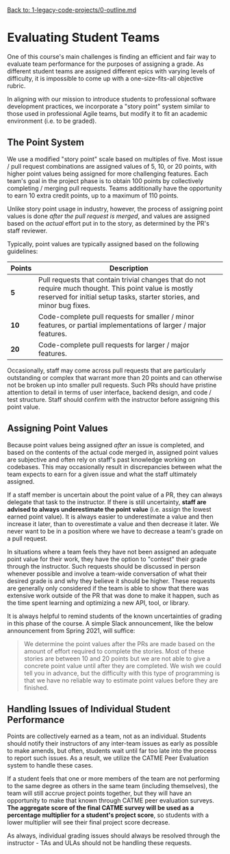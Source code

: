 [Back to: 1-legacy-code-projects/0-outline.md](0-outline.md)

# Evaluating Student Teams

One of this course's main challenges is finding an efficient and fair way to evaluate team performance for the purposes of assigning a grade. As different student teams are assigned different epics with varying levels of difficulty, it is impossible to come up with a one-size-fits-all objective rubric.

In aligning with our mission to introduce students to professional software development practices, we incorporate a "story point" system similar to those used in professional Agile teams, but modify it to fit an academic environment (i.e. to be graded).

## The Point System

We use a modified "story point" scale based on multiples of five. Most issue / pull request combinations are assigned values of 5, 10, or 20 points, with higher point values being assigned for more challenging features. Each team's goal in the project phase is to obtain 100 points by collectively completing / merging pull requests. Teams additionally have the opportunity to earn 10 extra credit points, up to a maximum of 110 points.

Unlike story point usage in industry, however, the process of assigning point values is done *after the pull request is merged*, and values are assigned based on the *actual* effort put in to the story, as determined by the PR's staff reviewer.

Typically, point values are typically assigned based on the following guidelines:

| Points | Description |
|--------|-------------|
| **5** | Pull requests that contain trivial changes that do not require much thought. This point value is mostly reserved for initial setup tasks, starter stories, and minor bug fixes. |
| **10** | Code-complete pull requests for smaller / minor features, or partial implementations of larger / major features. |
| **20** | Code-complete pull requests for larger / major features. |

Occasionally, staff may come across pull requests that are particularly outstanding or complex that warrant more than 20 points and can otherwise not be broken up into smaller pull requests. Such PRs should have pristine attention to detail in terms of user interface, backend design, and code / test structure. Staff should confirm with the instructor before assigning this point value.

## Assigning Point Values

Because point values being assigned *after* an issue is completed, and based on the contents of the actual code merged in, assigned point values are subjective and often rely on staff's past knowledge working on codebases. This may occasionally result in discrepancies between what the team expects to earn for a given issue and what the staff ultimately assigned.

If a staff member is uncertain about the point value of a PR, they can always delegate that task to the instructor. If there is still uncertainty, **staff are advised to always underestimate the point value** (i.e. assign the lowest earned point value). It is always easier to underestimate a value and then increase it later, than to overestimate a value and then decrease it later. We never want to be in a position where we have to decrease a team's grade on a pull request. 

In situations where a team feels they have not been assigned an adequate point value for their work, they have the option to "contest" their grade through the instructor. Such requests should be discussed in person whenever possible and involve a team-wide conversation of what their desired grade is and why they believe it should be higher. These requests are generally only considered if the team is able to show that there was extensive work outside of the PR that was done to make it happen, such as the time spent learning and optimizing a new API, tool, or library.

It is always helpful to remind students of the known uncertainties of grading in this phase of the course. A simple Slack announcement, like the below announcement from Spring 2021, will suffice: 

> We determine the point values after the PRs are made based on the amount of effort required to complete the stories. Most of these stories are between 10 and 20 points but we are not able to give a concrete point value until after they are completed. We wish we could tell you in advance, but the difficulty with this type of programming is that we have no reliable way to estimate point values before they are finished.

## Handling Issues of Individual Student Performance

Points are collectively earned as a team, not as an individual. Students should notify their instructors of any inter-team issues as early as possible to make amends, but often, students wait until far too late into the process to report such issues. As a result, we utilize the CATME Peer Evaluation system to handle these cases.

If a student feels that one or more members of the team are not performing to the same degree as others in the same team (including themselves), the team will still accrue project points together, but they will have an opportunity to make that known through CATME peer evaluation surveys. **The aggregate score of the final CATME survey will be used as a percentage multiplier for a student's project score**, so students with a lower multiplier will see their final project score decrease.

As always, individual grading issues should always be resolved through the instructor - TAs and ULAs should not be handling these requests.
